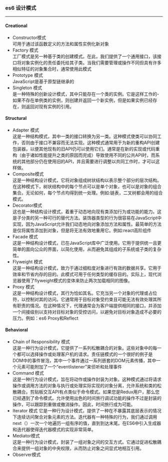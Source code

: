 ### es6 设计模式 
---
#### Creational 
- Constructor模式  
可用于通过该函数定义的方法和属性实例化新对象  
- Factory 模式  
工厂模式是另一种基于类的创建模式。在此，我们提供了一个通用接口，该接口将对象实例化的责任委托给其子类。当我们需要管理或操作不同但具有许多相似特征的对象集合时，通常使用此模式  
- Prototype 模式  
JavaScript是基于原型链继承的  
- Singleton 模式  
是一种特殊的创新设计模式，其中只能存在一个类的实例。它是这样工作的-如果不存在单例类的实例，则创建并返回一个新实例，但是如果实例已经存在，则返回对现有实例的引用。
#### Structural  
- Adapter 模式  
这是一种结构模式，其中一类的接口转换为另一类。这种模式使类可以协同工作，否则由于接口不兼容而无法实现。这种模式通常用于为新的重构API创建包装器，以便其他现有的旧API仍可以使用它们。通常是在新的实现或代码重构（由于诸如性能提升之类的原因而完成）导致使用不同的公共API时，而系统的其他部分仍在使用旧的API，并且需要进行调整以共同工作时，才可以这样做。 
- Composite模式  
这是一种结构设计模式，它将对象组成树状结构以表示整个部分的层次结构。在这种模式下，树状结构中的每个节点可以是单个对象，也可以是对象的组合集合。无论如何，每个节点均得到统一处理。例如:链表，二叉树都会用的组合模式。  
- Decorator模式  
这也是一种结构设计模式，着重于动态地向现有类添加行为或功能的能力。这是子分类的另一种可行的替代方法。装饰器类型的行为很容易在JavaScript中实现，因为JavaScript允许我们动态地向对象添加方法和属性。最简单的方法是仅将属性添加到对象，但是将无法有效地重用它。例如:react高阶组件  
- Facade 模式  
这是一种结构设计模式，已在JavaScript库中广泛使用。它用于提供统一且更简单的面向公众的界面，以简化使用，从而避免其组成的子系统或子类的复杂性。  
- Flyweight 模式  
这是一种结构设计模式，致力于通过细粒度对象进行有效的数据共享。它用于效率和节省内存的目的。此模式可用于任何类型的缓存目的。实际上，现代浏览器使用了flyweight模式的变体来防止两次加载相同的图像。  
- Proxy 模式  
这是一种结构设计模式，其行为恰如其名。它充当另一个对象的代理或占位符，以控制对其的访问。它通常用于目标对象受约束且可能无法有效处理其所有职责的情况。在这种情况下，代理通常会为客户端提供相同的接口，并添加一个间接级别以支持对目标对象的受控访问，以避免对目标对象造成不必要的压力。例如：es6 Proxy和Reflect  
#### Behavioral  
- Chain of Responsibility 模式  
这是一种行为设计模式，它提供了一系列松散耦合的对象。这些对象中的每一个都可以选择操作或处理客户机的请求。责任链模式的一个很好的例子是DOM中的事件冒泡，其中一个事件通过一系列嵌套的DOM元素传播，其中一个元素可能附加了一个“eventlistener”来侦听和处理事件  
- Command 模式  
这是一种行为设计模式，旨在将动作或操作封装为对象。这种模式通过将请求操作或调用方法的对象与执行或处理实际实现的对象分离，允许系统和类的松散耦合。剪贴板交互API有点类似于命令模式。如果您是Redux用户，那么您已经遇到了命令模式。允许使用出色的时间旅行调试功能的操作不过是封装的操作，可以跟踪到重做或撤消操作。因此，时间旅行成为可能。 
- Iterator 模式 
它是一种行为设计模式，提供了一种在不暴露其底层表示的情况下连续访问聚合对象元素的方法。迭代器有一种特殊的行为，我们通过调用next（）一次一个地遍历一组有序的值，直到到达末尾。在ES6中引入生成器和迭代器使得迭代器模式的实现非常简单。  
- Mediator模式  
这是一种行为设计模式，封装了一组对象之间的交互方式。它通过促进松散耦合来提供一组对象的中央权限，从而防止对象之间显式地相互引用。 
- Observer模式